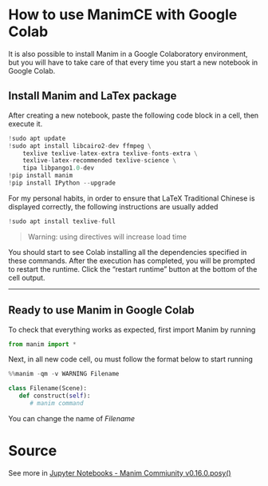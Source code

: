 # How to use ManimCE with Google Colab
It is also possible to install Manim in a Google Colaboratory environment, but you will have to take care of that every time you start a new notebook in Google Colab.

## Install Manim and LaTex package
After creating a new notebook, paste the following code block in a cell, then execute it.
```python
!sudo apt update
!sudo apt install libcairo2-dev ffmpeg \
    texlive texlive-latex-extra texlive-fonts-extra \
    texlive-latex-recommended texlive-science \
    tipa libpango1.0-dev
!pip install manim
!pip install IPython --upgrade
```
For my personal habits, in order to ensure that LaTeX Traditional Chinese is displayed correctly, the following instructions are usually added
```python
!sudo apt install texlive-full
```
>Warning: using directives will increase load time

You should start to see Colab installing all the dependencies specified in these commands. After the execution has completed, you will be prompted to restart the runtime. Click the “restart runtime” button at the bottom of the cell output.

---
## Ready to use Manim in Google Colab
To check that everything works as expected, first import Manim by running
```python
from manim import *
```
Next, in all new code cell, ou must follow the format below to start running
```python
%%manim -qm -v WARNING Filename

class Filename(Scene):
   def construct(self):
      # manim command
```
You can change the name of *Filename*

# Source
See more in [Jupyter Notebooks - Manim Commiunity v0.16.0.posy()](https://docs.manim.community/en/stable/installation/jupyter.html#)
